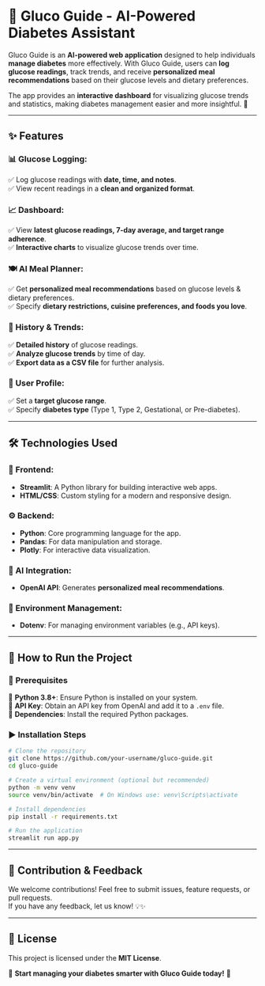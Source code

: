 # 🚀 Gluco Guide - AI-Powered Diabetes Assistant

Gluco Guide is an **AI-powered web application** designed to help individuals **manage diabetes** more effectively. With Gluco Guide, users can **log glucose readings**, track trends, and receive **personalized meal recommendations** based on their glucose levels and dietary preferences.

The app provides an **interactive dashboard** for visualizing glucose trends and statistics, making diabetes management easier and more insightful. 🎯

---

## ✨ Features

### 📊 Glucose Logging:
✅ Log glucose readings with **date, time, and notes**.  
✅ View recent readings in a **clean and organized format**.

### 📈 Dashboard:
✅ View **latest glucose readings, 7-day average, and target range adherence**.  
✅ **Interactive charts** to visualize glucose trends over time.

### 🍽️ AI Meal Planner:
✅ Get **personalized meal recommendations** based on glucose levels & dietary preferences.  
✅ Specify **dietary restrictions, cuisine preferences, and foods you love**.

### 📜 History & Trends:
✅ **Detailed history** of glucose readings.  
✅ **Analyze glucose trends** by time of day.  
✅ **Export data as a CSV file** for further analysis.

### 👤 User Profile:
✅ Set a **target glucose range**.  
✅ Specify **diabetes type** (Type 1, Type 2, Gestational, or Pre-diabetes).

---

## 🛠️ Technologies Used

### 🎨 Frontend:
- **Streamlit**: A Python library for building interactive web apps.  
- **HTML/CSS**: Custom styling for a modern and responsive design.

### ⚙️ Backend:
- **Python**: Core programming language for the app.  
- **Pandas**: For data manipulation and storage.  
- **Plotly**: For interactive data visualization.

### 🧠 AI Integration:
- **OpenAI API**: Generates **personalized meal recommendations**.

### 🔧 Environment Management:
- **Dotenv**: For managing environment variables (e.g., API keys).

---

## 🚀 How to Run the Project

### 📌 Prerequisites
🔹 **Python 3.8+**: Ensure Python is installed on your system.  
🔹 **API Key**: Obtain an API key from OpenAI and add it to a `.env` file.  
🔹 **Dependencies**: Install the required Python packages.

### ▶️ Installation Steps
```bash
# Clone the repository
git clone https://github.com/your-username/gluco-guide.git
cd gluco-guide

# Create a virtual environment (optional but recommended)
python -m venv venv
source venv/bin/activate  # On Windows use: venv\Scripts\activate

# Install dependencies
pip install -r requirements.txt

# Run the application
streamlit run app.py
```

---

## 📌 Contribution & Feedback
We welcome contributions! Feel free to submit issues, feature requests, or pull requests.  
If you have any feedback, let us know! 💡✨

---

## 📜 License
This project is licensed under the **MIT License**.

🚀 **Start managing your diabetes smarter with Gluco Guide today!** 🎯

